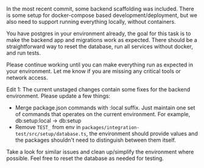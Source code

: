 In the most recent commit, some backend scaffolding was included. There is some setup for docker-compose based development/deployment, but we also need to support running everything locally, without containers.

You have postgres in your environment already, the goal for this task is to make the backend app and migrations work as expected. There should be a straightforward way to reset the database, run all services without docker, and run tests.

Please continue working until you can make everything run as expected in your environment. Let me know if you are missing any critical tools or network access.

Edit 1:
The current unstaged changes contain some fixes for the backend environment. Please update a few things:

- Merge package.json commands with :local suffix. Just maintain one set of commands that operates on the current environment. For example, db:setup:local -> db:setup
- Remove `TEST_` from env in `packages/integration-test/src/setup/database.ts`, the environment should provide values and the packages shouldn't need to distinguish between them itself.

Take a look for similar issues and clean up/simplify the environment where possible. Feel free to reset the database as needed for testing.
